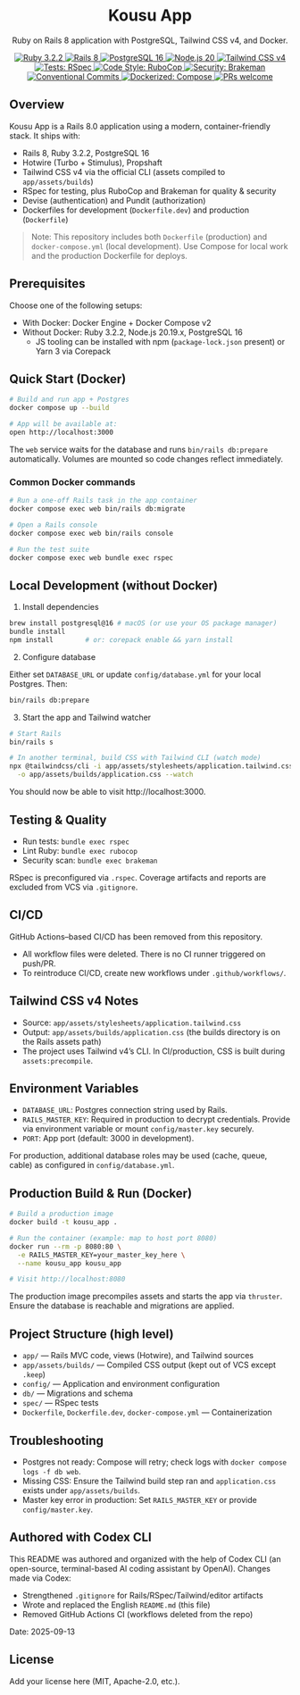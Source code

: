 <div align="center">

# Kousu App

Ruby on Rails 8 application with PostgreSQL, Tailwind CSS v4, and Docker.

<!-- Badges: update versions here when bumping Ruby/Rails/Node/Postgres/Tailwind -->
<p>
  <a href="https://www.ruby-lang.org/">
    <img alt="Ruby 3.2.2" src="https://img.shields.io/badge/Ruby-3.2.2-CC342D?logo=ruby&logoColor=white" />
  </a>
  <a href="https://rubyonrails.org/">
    <img alt="Rails 8" src="https://img.shields.io/badge/Rails-8.0-CC0000?logo=rubyonrails&logoColor=white" />
  </a>
  <a href="https://www.postgresql.org/">
    <img alt="PostgreSQL 16" src="https://img.shields.io/badge/PostgreSQL-16-4169E1?logo=postgresql&logoColor=white" />
  </a>
  <a href="https://nodejs.org/">
    <img alt="Node.js 20" src="https://img.shields.io/badge/Node.js-20-339933?logo=node.js&logoColor=white" />
  </a>
  <a href="https://tailwindcss.com/">
    <img alt="Tailwind CSS v4" src="https://img.shields.io/badge/Tailwind_CSS-4.1-06B6D4?logo=tailwindcss&logoColor=white" />
  </a>
  <a href="#testing--quality">
    <img alt="Tests: RSpec" src="https://img.shields.io/badge/Tests-RSpec-6D2E85" />
  </a>
  <a href="#testing--quality">
    <img alt="Code Style: RuboCop" src="https://img.shields.io/badge/Code_Style-RuboCop-000000" />
  </a>
  <a href="#testing--quality">
    <img alt="Security: Brakeman" src="https://img.shields.io/badge/Security-Brakeman-E74C3C" />
  </a>
  <a href="https://www.conventionalcommits.org/en/v1.0.0/">
    <img alt="Conventional Commits" src="https://img.shields.io/badge/Conventional_Commits-1.0.0-FE5196?logo=conventionalcommits&logoColor=white" />
  </a>
  <a href="#quick-start-docker">
    <img alt="Dockerized: Compose" src="https://img.shields.io/badge/Dockerized-Compose-2496ED?logo=docker&logoColor=white" />
  </a>
  <a href="https://github.com/pulls">
    <img alt="PRs welcome" src="https://img.shields.io/badge/PRs-welcome-8A2BE2" />
  </a>
  
</p>

</div>

## Overview

Kousu App is a Rails 8.0 application using a modern, container-friendly stack. It ships with:

- Rails 8, Ruby 3.2.2, PostgreSQL 16
- Hotwire (Turbo + Stimulus), Propshaft
- Tailwind CSS v4 via the official CLI (assets compiled to `app/assets/builds`)
- RSpec for testing, plus RuboCop and Brakeman for quality & security
- Devise (authentication) and Pundit (authorization)
- Dockerfiles for development (`Dockerfile.dev`) and production (`Dockerfile`)

> Note: This repository includes both `Dockerfile` (production) and `docker-compose.yml` (local development). Use Compose for local work and the production Dockerfile for deploys.

## Prerequisites

Choose one of the following setups:

- With Docker: Docker Engine + Docker Compose v2
- Without Docker: Ruby 3.2.2, Node.js 20.19.x, PostgreSQL 16
  - JS tooling can be installed with npm (`package-lock.json` present) or Yarn 3 via Corepack

## Quick Start (Docker)

```bash
# Build and run app + Postgres
docker compose up --build

# App will be available at:
open http://localhost:3000
```

The `web` service waits for the database and runs `bin/rails db:prepare` automatically. Volumes are mounted so code changes reflect immediately.

### Common Docker commands

```bash
# Run a one-off Rails task in the app container
docker compose exec web bin/rails db:migrate

# Open a Rails console
docker compose exec web bin/rails console

# Run the test suite
docker compose exec web bundle exec rspec
```

## Local Development (without Docker)

1) Install dependencies

```bash
brew install postgresql@16 # macOS (or use your OS package manager)
bundle install
npm install        # or: corepack enable && yarn install
```

2) Configure database

Either set `DATABASE_URL` or update `config/database.yml` for your local Postgres. Then:

```bash
bin/rails db:prepare
```

3) Start the app and Tailwind watcher

```bash
# Start Rails
bin/rails s

# In another terminal, build CSS with Tailwind CLI (watch mode)
npx @tailwindcss/cli -i app/assets/stylesheets/application.tailwind.css \
  -o app/assets/builds/application.css --watch
```

You should now be able to visit http://localhost:3000.

## Testing & Quality

- Run tests: `bundle exec rspec`
- Lint Ruby: `bundle exec rubocop`
- Security scan: `bundle exec brakeman`

RSpec is preconfigured via `.rspec`. Coverage artifacts and reports are excluded from VCS via `.gitignore`.

## CI/CD

GitHub Actions–based CI/CD has been removed from this repository.

- All workflow files were deleted. There is no CI runner triggered on push/PR.
- To reintroduce CI/CD, create new workflows under `.github/workflows/`.

## Tailwind CSS v4 Notes

- Source: `app/assets/stylesheets/application.tailwind.css`
- Output: `app/assets/builds/application.css` (the builds directory is on the Rails assets path)
- The project uses Tailwind v4’s CLI. In CI/production, CSS is built during `assets:precompile`.

## Environment Variables

- `DATABASE_URL`: Postgres connection string used by Rails.
- `RAILS_MASTER_KEY`: Required in production to decrypt credentials. Provide via environment variable or mount `config/master.key` securely.
- `PORT`: App port (default: 3000 in development).

For production, additional database roles may be used (cache, queue, cable) as configured in `config/database.yml`.

## Production Build & Run (Docker)

```bash
# Build a production image
docker build -t kousu_app .

# Run the container (example: map to host port 8080)
docker run --rm -p 8080:80 \
  -e RAILS_MASTER_KEY=your_master_key_here \
  --name kousu_app kousu_app

# Visit http://localhost:8080
```

The production image precompiles assets and starts the app via `thruster`. Ensure the database is reachable and migrations are applied.

## Project Structure (high level)

- `app/` — Rails MVC code, views (Hotwire), and Tailwind sources
- `app/assets/builds/` — Compiled CSS output (kept out of VCS except `.keep`)
- `config/` — Application and environment configuration
- `db/` — Migrations and schema
- `spec/` — RSpec tests
- `Dockerfile`, `Dockerfile.dev`, `docker-compose.yml` — Containerization

## Troubleshooting

- Postgres not ready: Compose will retry; check logs with `docker compose logs -f db web`.
- Missing CSS: Ensure the Tailwind build step ran and `application.css` exists under `app/assets/builds`.
- Master key error in production: Set `RAILS_MASTER_KEY` or provide `config/master.key`.

## Authored with Codex CLI

This README was authored and organized with the help of Codex CLI (an open-source, terminal-based AI coding assistant by OpenAI). Changes made via Codex:

- Strengthened `.gitignore` for Rails/RSpec/Tailwind/editor artifacts
- Wrote and replaced the English `README.md` (this file)
- Removed GitHub Actions CI (workflows deleted from the repo)

Date: 2025-09-13

## License

Add your license here (MIT, Apache-2.0, etc.).
